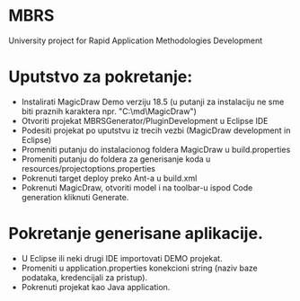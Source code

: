 # MBRS
University project for Rapid Application Methodologies Development

# Uputstvo za pokretanje:
- Instalirati MagicDraw Demo verziju 18.5 (u putanji za instalaciju ne sme biti praznih karaktera npr. "C:\md\MagicDraw\")
- Otvoriti projekat MBRSGenerator/PluginDevelopment u Eclipse IDE
- Podesiti projekat po uputstvu iz trecih vezbi (MagicDraw development in Eclipse)
- Promeniti putanju do instalacionog foldera MagicDraw u build.properties
- Promeniti putanju do foldera za generisanje koda u resources/projectoptions.properties
- Pokrenuti target deploy preko Ant-a u build.xml
- Pokrenuti MagicDraw, otvoriti model i na toolbar-u ispod Code generation kliknuti Generate.

# Pokretanje generisane aplikacije.
- U Eclipse ili neki drugi IDE importovati DEMO projekat.
- Promeniti u application.properties konekcioni string (naziv baze podataka, kredencijali za pristup).
- Pokrenuti projekat kao Java application.
